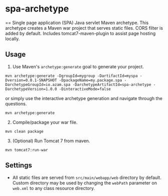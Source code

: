 # spa-archetype
==
Single page application (SPA) Java servlet Maven archetype. This archetype creates a Maven war project that serves static files. CORS filter is added by default. Includes tomcat7-maven-plugin to assist page hosting locally.

## Usage

1. Use Maven's `archetype:generate` goal to generate your project.

  ```
mvn archetype:generate -DgroupId=mygroup -DartifactId=myspa -Dversion=0.0.1-SNAPSHOT -DpackageName=my.package.spa -DarchetypeGroupId=io.azam.spa -DarchetypeArtifactId=spa-archetype -DarchetypeVersion=1.0.0 -DinteractiveMode=false
```
or simply use the interactive archetype generation and navigate through the questions.

  ```
mvn archetype:generate
```
2. Compile/package your war file.

  ```
mvn clean package
```
3. (Optional) Run Tomcat 7 from maven.

  ```
mvn tomcat7:run-war
```

## Settings

* All static files are served from `src/main/webapp/web` directory by default. Custom directory may be used by changing the `webPath` parameter on `web.xml` to any class resource directory.
